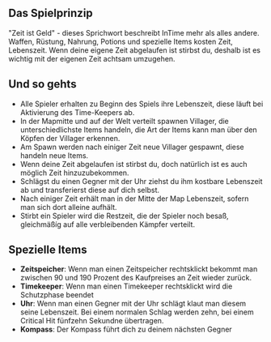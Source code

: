 ## Das Spielprinzip
"Zeit ist Geld" - dieses Sprichwort beschreibt InTime mehr als alles andere. Waffen, Rüstung, Nahrung, Potions und spezielle Items kosten Zeit, Lebenszeit.
Wenn deine eigene Zeit abgelaufen ist stirbst du, deshalb ist es wichtig mit der eigenen Zeit achtsam umzugehen.

## Und so gehts
- Alle Spieler erhalten zu Beginn des Spiels ihre Lebenszeit, diese läuft bei Aktivierung des Time-Keepers ab.
- In der Mapmitte und auf der Welt verteilt spawnen Villager, die unterschiedlichste Items handeln, die Art der Items kann man über den Köpfen der Villager erkennen.
- Am Spawn werden nach einiger Zeit neue Villager gespawnt, diese handeln neue Items.
- Wenn deine Zeit abgelaufen ist stirbst du, doch natürlich ist es auch möglich Zeit hinzuzubekommen.
- Schlägst du einen Gegner mit der Uhr ziehst du ihm kostbare Lebenszeit ab und transferierst diese auf dich selbst.
- Nach einiger Zeit erhält man in der Mitte der Map Lebenszeit, sofern man sich dort alleine aufhält.
- Stirbt ein Spieler wird die Restzeit, die der Spieler noch besaß, gleichmäßíg auf alle verbleibenden Kämpfer verteilt.

## Spezielle Items
- <strong>Zeitspeicher</strong>: Wenn man einen Zeitspeicher rechtsklickt bekommt man zwischen 90 und 190 Prozent des Kaufpreises an Zeit wieder zurück.
- <strong>Timekeeper</strong>: Wenn man einen Timekeeper rechtsklickt wird die Schutzphase beendet
- <strong>Uhr</strong>: Wenn man einen Gegner mit der Uhr schlägt klaut man diesem seine Lebenszeit. Bei einem normalen Schlag werden zehn, bei einem Critical Hit fünfzehn Sekundne übertragen.
- <strong>Kompass</strong>: Der Kompass führt dich zu deinem nächsten Gegner
